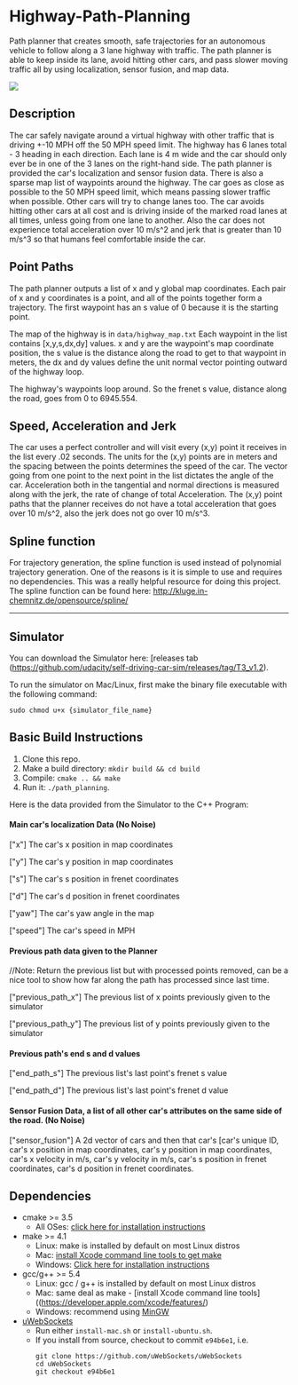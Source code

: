 # Highway-Path-Planning
Path planner that creates smooth, safe trajectories for an autonomous vehicle to follow along a 3 lane highway with traffic. The path planner is able to keep inside its lane, avoid hitting other cars, and pass slower moving traffic all by using localization, sensor fusion, and map data.


![](readme_data/Highway_Driving_Sim.gif)

## Description
The car safely navigate around a virtual highway with other traffic that is driving +-10 MPH off the 50 MPH speed limit. The highway has 6 lanes total - 3 heading in each direction. Each lane is 4 m wide and the car should only ever be in one of the 3 lanes on the right-hand side. The path planner is provided the car's localization and sensor fusion data. There is also a sparse map list of waypoints around the highway. The car goes as close as possible to the 50 MPH speed limit, which means passing slower traffic when possible. Other cars will try to change lanes too. The car avoids hitting other cars at all cost and is driving inside of the marked road lanes at all times, unless going from one lane to another. Also the car does not experience total acceleration over 10 m/s^2 and jerk that is greater than 10 m/s^3 so that humans feel comfortable inside the car.

## Point Paths
The path planner outputs a list of x and y global map coordinates. Each pair of x and y coordinates is a point, and all of the points together form a trajectory. The first waypoint has an s value of 0 because it is the starting point.

The map of the highway is in `data/highway_map.txt`
Each waypoint in the list contains  [x,y,s,dx,dy] values. x and y are the waypoint's map coordinate position, the s value is the distance along the road to get to that waypoint in meters, the dx and dy values define the unit normal vector pointing outward of the highway loop.

The highway's waypoints loop around. So the frenet s value, distance along the road, goes from 0 to 6945.554.

## Speed, Acceleration and Jerk

The car uses a perfect controller and will visit every (x,y) point it receives in the list every .02 seconds. The units for the (x,y) points are in meters and the spacing between the points determines the speed of the car. The vector going from one point to the next point in the list dictates the angle of the car. Acceleration both in the tangential and normal directions is measured along with the jerk, the rate of change of total Acceleration. The (x,y) point paths that the planner receives do not have a total acceleration that goes over 10 m/s^2, also the jerk does not go over 10 m/s^3.

## Spline function

For trajectory generation, the spline function is used instead of polynomial trajectory generation. One of the reasons is it is simple to use and requires no dependencies.
This was a really helpful resource for doing this project. The spline function can be found here: http://kluge.in-chemnitz.de/opensource/spline/

---

## Simulator
You can download the Simulator here: [releases tab (https://github.com/udacity/self-driving-car-sim/releases/tag/T3_v1.2).  

To run the simulator on Mac/Linux, first make the binary file executable with the following command:
```shell
sudo chmod u+x {simulator_file_name}
```
## Basic Build Instructions

1. Clone this repo.
2. Make a build directory: `mkdir build && cd build`
3. Compile: `cmake .. && make`
4. Run it: `./path_planning`.

Here is the data provided from the Simulator to the C++ Program:

#### Main car's localization Data (No Noise)

["x"] The car's x position in map coordinates

["y"] The car's y position in map coordinates

["s"] The car's s position in frenet coordinates

["d"] The car's d position in frenet coordinates

["yaw"] The car's yaw angle in the map

["speed"] The car's speed in MPH

#### Previous path data given to the Planner

//Note: Return the previous list but with processed points removed, can be a nice tool to show how far along
the path has processed since last time. 

["previous_path_x"] The previous list of x points previously given to the simulator

["previous_path_y"] The previous list of y points previously given to the simulator

#### Previous path's end s and d values 

["end_path_s"] The previous list's last point's frenet s value

["end_path_d"] The previous list's last point's frenet d value

#### Sensor Fusion Data, a list of all other car's attributes on the same side of the road. (No Noise)

["sensor_fusion"] A 2d vector of cars and then that car's [car's unique ID, car's x position in map coordinates, car's y position in map coordinates, car's x velocity in m/s, car's y velocity in m/s, car's s position in frenet coordinates, car's d position in frenet coordinates. 

## Dependencies

* cmake >= 3.5
  * All OSes: [click here for installation instructions](https://cmake.org/install/)
* make >= 4.1
  * Linux: make is installed by default on most Linux distros
  * Mac: [install Xcode command line tools to get make](https://developer.apple.com/xcode/features/)
  * Windows: [Click here for installation instructions](http://gnuwin32.sourceforge.net/packages/make.htm)
* gcc/g++ >= 5.4
  * Linux: gcc / g++ is installed by default on most Linux distros
  * Mac: same deal as make - [install Xcode command line tools]((https://developer.apple.com/xcode/features/)
  * Windows: recommend using [MinGW](http://www.mingw.org/)
* [uWebSockets](https://github.com/uWebSockets/uWebSockets)
  * Run either `install-mac.sh` or `install-ubuntu.sh`.
  * If you install from source, checkout to commit `e94b6e1`, i.e.
    ```
    git clone https://github.com/uWebSockets/uWebSockets 
    cd uWebSockets
    git checkout e94b6e1
    ```
